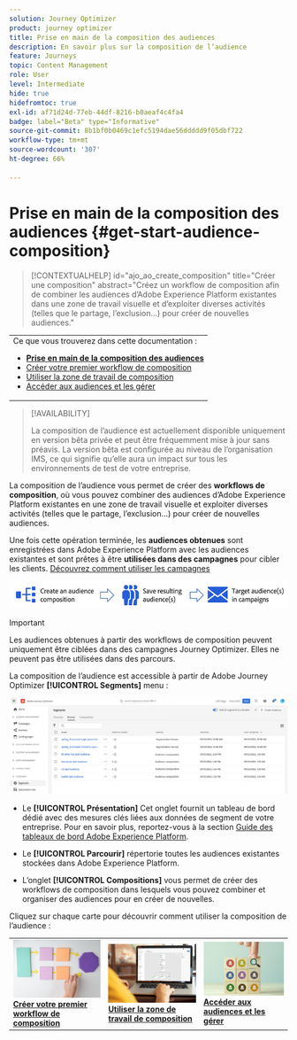 ```yaml
---
solution: Journey Optimizer
product: journey optimizer
title: Prise en main de la composition des audiences
description: En savoir plus sur la composition de l’audience
feature: Journeys
topic: Content Management
role: User
level: Intermediate
hide: true
hidefromtoc: true
exl-id: af71d24d-77eb-44df-8216-b0aeaf4c4fa4
badge: label="Beta" type="Informative"
source-git-commit: 8b1bf0b0469c1efc5194dae56ddddd9f05dbf722
workflow-type: tm+mt
source-wordcount: '307'
ht-degree: 66%

---
```


# Prise en main de la composition des audiences {#get-start-audience-composition}

>[!CONTEXTUALHELP]
>id="ajo_ao_create_composition"
>title="Créer une composition"
>abstract="Créez un workflow de composition afin de combiner les audiences d’Adobe Experience Platform existantes dans une zone de travail visuelle et d’exploiter diverses activités (telles que le partage, l’exclusion…) pour créer de nouvelles audiences."

<table style="table-layout:fixed"><tr style="border: 0;"><tr><td>Ce que vous trouverez dans cette documentation :<br/><ul>
<li><b><a href="get-started-audience-orchestration.md">Prise en main de la composition des audiences</a></b></li>
<li><a href="create-compositions.md">Créer votre premier workflow de composition</a></li>
<li><a href="composition-canvas.md">Utiliser la zone de travail de composition</a></li>
<li><a href="access-audiences.md">Accéder aux audiences et les gérer</a></li></ul></td></tr></table>

>[!AVAILABILITY]
>
>La composition de l’audience est actuellement disponible uniquement en version bêta privée et peut être fréquemment mise à jour sans préavis. La version bêta est configurée au niveau de l’organisation IMS, ce qui signifie qu’elle aura un impact sur tous les environnements de test de votre entreprise.

La composition de l’audience vous permet de créer des **workflows de composition**, où vous pouvez combiner des audiences d’Adobe Experience Platform existantes en une zone de travail visuelle et exploiter diverses activités (telles que le partage, l’exclusion...) pour créer de nouvelles audiences.

Une fois cette opération terminée, les **audiences obtenues** sont enregistrées dans Adobe Experience Platform avec les audiences existantes et sont prêtes à être **utilisées dans des campagnes** pour cibler les clients. [Découvrez comment utiliser les campagnes](../campaigns/get-started-with-campaigns.md)

![](assets/audiences-process.png)

>[!IMPORTANT]
>
>Les audiences obtenues à partir des workflows de composition peuvent uniquement être ciblées dans des campagnes Journey Optimizer. Elles ne peuvent pas être utilisées dans des parcours.

La composition de l’audience est accessible à partir de Adobe Journey Optimizer **[!UICONTROL Segments]** menu :

![](assets/audiences-browse.png)

* Le **[!UICONTROL Présentation]** Cet onglet fournit un tableau de bord dédié avec des mesures clés liées aux données de segment de votre entreprise. Pour en savoir plus, reportez-vous à la section [Guide des tableaux de bord Adobe Experience Platform](https://experienceleague.adobe.com/docs/experience-platform/dashboards/guides/segments.html).

* Le **[!UICONTROL Parcourir]** répertorie toutes les audiences existantes stockées dans Adobe Experience Platform.

* L’onglet **[!UICONTROL Compositions]** vous permet de créer des workflows de composition dans lesquels vous pouvez combiner et organiser des audiences pour en créer de nouvelles.

Cliquez sur chaque carte pour découvrir comment utiliser la composition de l’audience :

<table style="table-layout:fixed"><tr style="border: 0;">
<td><a href="create-compositions.md"><img alt="Créer des workflows de composition" src="../assets/do-not-localize/ao-workflows.jpg"></a>
<div><a href="create-compositions.md"><strong>Créer votre premier workflow de composition</strong></a></div></td>
<td><a href="composition-canvas.md"><img alt="Utiliser la zone de travail de composition" src="../assets/do-not-localize/ao-canvas.jpg"></a>
<div><a href="composition-canvas.md"><strong>Utiliser la zone de travail de composition</strong></a></div></td>
<td><a href="access-audiences.md"><img alt="Accéder aux audiences et les gérer" src="../assets/do-not-localize/ao-audiences.jpeg"></a>
<div><a href="access-audiences.md"><strong>Accéder aux audiences et les gérer</strong></a></div></td>
</tr></table>
